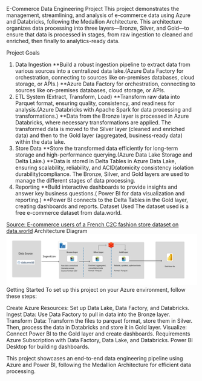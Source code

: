 E-Commerce Data Engineering Project
This project demonstrates the management, streamlining, and analysis of e-commerce data using Azure and Databricks, following the Medallion Architecture. This architecture organizes data processing into three layers—Bronze, Silver, and Gold—to ensure that data is processed in stages, from raw ingestion to cleaned and enriched, then finally to analytics-ready data.

Project Goals
1. Data Ingestion
**Build a robust ingestion pipeline to extract data from various sources into a centralized data lake.(Azure Data Factory for orchestration, connecting to sources like on-premises databases, cloud storage, or APIs.)
**Azure Data Factory for orchestration, connecting to sources like on-premises databases, cloud storage, or APIs.
2. ETL System (Extract, Transform, Load)
**Transform raw data into Parquet format, ensuring quality, consistency, and readiness for analysis.(Azure Databricks with Apache Spark for data processing and transformations.)
**Data from the Bronze layer is processed in Azure Databricks, where necessary transformations are applied. The transformed data is moved to the Silver layer (cleaned and enriched data) and then to the Gold layer (aggregated, business-ready data) within the data lake. 
3. Store Data
**Store the transformed data efficiently for long-term storage and high-performance querying.(Azure Data Lake Storage and Delta Lake.)
**Data is stored in Delta Tables in Azure Data Lake, ensuring scalability, reliability, and ACID(atomicity consistency isolation durability)compliance. The Bronze, Silver, and Gold layers are used to manage the different stages of data processing.
4. Reporting
**Build interactive dashboards to provide insights and answer key business questions.( Power BI for data visualization and reporting.)
**Power BI connects to the Delta Tables in the Gold layer, creating dashboards and reports.
Dataset Used
The dataset used is a free e-commerce dataset from data.world.

[Source: E-commerce users of a French C2C fashion store dataset on data.world](https://data.world/jfreex/e-commerce-users-of-a-french-c2c-fashion-store)
Architecture Diagram
![alt text](architecture.png)
Getting Started
To set up this project on your Azure environment, follow these steps:

Create Azure Resources: Set up Data Lake, Data Factory, and Databricks.
Ingest Data: Use Data Factory to pull in data into the Bronze layer.
Transform Data: Transform the files to parquet format, store them in Silver. Then, process the data in Databricks and store it in Gold layer.
Visualize: Connect Power BI to the Gold layer and create dashboards.
Requirements
Azure Subscription with Data Factory, Data Lake, and Databricks.
Power BI Desktop for building dashboards.

This project showcases an end-to-end data engineering pipeline using Azure and Power BI, following the Medallion Architecture for efficient data processing.